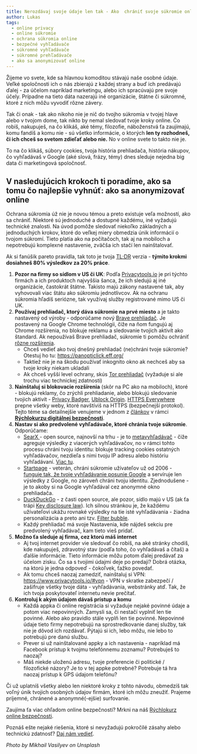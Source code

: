 ```yaml
---
title: Nerozdávaj svoje údaje len tak - Ako  chrániť svoje súkromie online
author: Lukas
tags:
  - online privacy
  - online súkromie
  - ochrana súkromia online
  - bezpečné vyhľadávače
  - súkromné vyhľadávače
  - súkromné prehľadávače
  - ako sa anonymizovať online
---
```

Žijeme vo svete, kde sa hlavnou komoditou stávajú naše osobné údaje. Veľké spoločnosti ich o nás zbierajú z každej strany a buď ich predávajú ďalej - za účelom napríklad marketingu, alebo ich spracúvajú pre svoje účely. Prípadne na tieto dáta nazerajú iné organizácie, štátne či súkromné, ktoré z nich môžu vyvodiť rôzne závery.

Tak či onak - tak ako nikoho nie je nič do tvojho súkromia v tvojej hlave alebo v tvojom dome, tak nikto by nemal sledovať tvoje kroky online. Čo robíš, nakupuješ, na čo klikáš, aké témy, filozofie, náboženstvá ťa zaujímajú, komu fandíš a komu nie - sú všetko informácie, o ktorých **len ty rozhodneš, či ich chceš so svetom zdieľať alebo nie.** No v online svete to takto nie je.

To na čo klikáš, súbory cookies, tvoja história prehliadača, história nákupov, čo vyhľadávaš v Google (aké slová, frázy, témy) dnes sleduje nejedna big data či marketingová spoločnosť.

## V nasledujúcich krokoch ti poradíme, ako sa tomu čo najlepšie vyhnúť: ako sa anonymizovať online

Ochrana súkromia úž nie je novou témou a preto existuje veľa možností, ako sa chrániť. Niektoré sú jednoduché a dostupné každému, iné vyžadujú technické znalosti. Na úvod pomôže sledovať niekoľko základných a jednoduchých krokov, ktoré do veľkej miery obmedzia únik informácií o tvojom súkromí. Tieto platia ako na počítačoch, tak aj na mobiloch a nepotrebujú komplexné nastavenie, zväčša ich stačí len nainštalovať.

Ak si fanúšik pareto pravidla, tak toto je tvoja [<abbr>TL;DR</abbr>](https://www.urbandictionary.com/define.php?term=tl%3Bdr) verzia - **týmito krokmi dosiahneš 80% výsledkov za 20% práce**.

1. **Pozor na firmy so sídlom v US či UK**: Podľa [Privacytools.io](https://www.privacytools.io/#ukusa) je pri týchto firmách a ich produktoch najvyššia šanca, že ich sledujú aj iné organizácie, častokrát štátne. Takisto majú zákony nastavené tak, aby vyhovovali viac štátu ako súkromiu jednotlivcov. Ak na ochranu súkromia hľadíš seriózne, tak využívaj služby registrované mimo US či UK.
2. **Používaj prehliadač, ktorý dáva súkromie na prvé miesto** a je takto nastavený od výroby - odporúčame nový [Brave prehliadač](https://brave.com/). Je postavený na Google Chrome technológii, čiže na ňom fungujú aj Chrome rozšírenia, no blokuje reklamu a sledovanie tvojich aktivít ako štandard. Ak nepoužívaš Brave prehliadač, súkromie ti pomôžu ochrániť [rôzne rozšírenia](https://www.paralelnapoliskosice.sk/blog/2018-12-13-nainstaluj-si-doplnky-do-prehliadaca). 
   * Chceš vedieť ako tvoj dnešný prehliadač (ne)chráni tvoje súkromie? Otestuj ho tu: <https://panopticlick.eff.org/>
   * Taktiež nie je na škodu používať inkognito okno ak nechceš aby sa tvoje kroky niekam ukladali
   * Ak chceš vyšší level ochrany, skús [Tor prehliadač](https://www.torproject.org/) (vyžaduje si ale trochu viac technickej zdatnosti)
3. **Nainštaluj si blokovacie rozšírenia** (skôr na PC ako na mobiloch), ktoré - blokujú reklamy, čo zrýchli prehliadanie, alebo blokujú sledovanie tvojich aktivít - [Privacy Badger](https://www.eff.org/privacybadger), [Ublock Origin](https://www.ublock.org/). [HTTPS Everywhere](https://www.eff.org/https-everywhere) prepne všetky weby, ktoré navštíviš na HTTPS (bezpečnejší protokol). Tejto téme sa detailnejšie venujeme v jednom z [článkov](https://www.paralelnapoliskosice.sk/blog/2018-12-13-nainstaluj-si-doplnky-do-prehliadaca) v rámci [**Rýchlokurzu digitálnej bezpečnosti**](https://www.paralelnapoliskosice.sk/rychlokurz-bezpecnosti).
4. **Nastav si ako predvolené vyhľadávače, ktoré chránia tvoje súkromie**. Odporúčame:
   * [SearX ](https://searx.me/)- open source, najnovší na trhu - je to [metavyhľadávač](https://en.wikipedia.org/wiki/Metasearch_engine) - čiže agreguje výsledky z viacerých vyhľadávačov, no v rámci tohto procesu chráni tvoju identitu: blokuje tracking cookies ostatných vyhľadávačov, nezdieľa s nimi tvoju IP adresu alebo históriu vyhľadávaní. [Viac tu](https://en.wikipedia.org/wiki/Searx).    
   * [Startpage](https://www.startpage.com/) - veterán, chráni súkromie užívateľov už od 2006 - [funguje tak, že tvoje vyhľadávanie posunie Google](https://en.wikipedia.org/wiki/Startpage.com) a servíruje len výsledky z Google, no zároveň chráni tvoju identitu. Zjednodušene - je to akoby si na Google vyhľadával cez anonymné okno prehliadača.
   * [DuckDuckGo](https://duckduckgo.com/) - z časti open source, ale pozor, sídlo majú v US (ak ťa trápi [Key disclosure law](https://www.privacytools.io/#kdl)). Ich silnou stránkou je, že každému užívateľovi ukážu rovnaké výsledky na tie isté vyhľadávania - žiadna personalizácia a preto ani tzv. [Filter bubble](https://en.wikipedia.org/wiki/Filter_bubble).
   * Každý prehliadač má svoje Nastavenia, kde nájdeš sekciu pre predvolený vyhľadávač, kam tieto vieš pridať. 
5. **Možno ťa sleduje aj firma, cez ktorú máš internet**
   * Aj tvoj internet provider vie sledovať čo robíš, na aké stránky chodíš, kde nakupuješ, zdravotný stav (podľa toho, čo vyhľadávaš a čítaš) a ďalšie informácie. Tieto informácie môžu potom ďalej predávať za účelom zisku. Čo sa s tvojimi údajmi deje po predaji? Dobrá otázka, na ktorú je jedna odpoveď - čokoľvek, ťažko povedať.
   * Ak tomu chceš naozaj zamedziť, nainštaluj si VPN: <https://www.privacytools.io/#vpn> - VPN v skratke zabezpečí / zašifruje všetky tvoje dáta - vyhľadávania, webstránky atď. Tak, že ich tvoja poskytovateľ internetu nevie prečítať.
6. **Kontroluj k akým údajom dávaš prístup a komu**
   * Každá appka či online registrácia si vyžaduje nejaké povinné údaje a potom viac nepovinných. Zamysli sa, či nestačí vyplniť len tie povinné. Alebo ako pravidlo stále vyplň len tie povinné. Nepovinné údaje tieto firmy nepotrebujú na sprostredkovanie danej služby, tak nie je dôvod ich rozdávať. Pýtajú si ich, lebo môžu, nie lebo to potrebujú pre danú službu.
   * Prever si už nainštalované appky a ich nastavenia - napríklad má Facebook prístup k tvojmu telefónnemu zoznamu? Potrebuješ to naozaj?
   * Máš niekde uloženú adresu, tvoje preferencie či politické / filozofické názory? Je to v tej appke potrebné? Potrebuje tá hra naozaj prístup k GPS údajom telefónu?

Či už uplatníš všetky alebo len niektoré kroky z tohto návodu, obmedzíš tak voľný únik tvojich osobných údajov firmám, ktoré ich môžu zneužiť. Prajeme príjemné, chránené a anonymné(-ejšie) surfovanie. 

Zaujíma ťa viac ohľadom online bezpečnosti? Mrkni na náš [Rýchlokurz online bezpečnosti](https://www.paralelnapoliskosice.sk/rychlokurz-bezpecnosti). 

Poznáš ešte nejaké riešenia, ktoré si nevyžadujú pokročilé zásahy alebo technickú zdatnosť? [Daj nám vedieť](https://www.paralelnapoliskosice.sk/kontakt).

_Photo by Mikhail Vasilyev on Unsplash_
